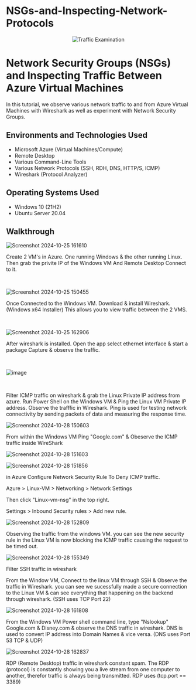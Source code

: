 # NSGs-and-Inspecting-Network-Protocols


<p align="center">
<img src="https://i.imgur.com/Ua7udoS.png" alt="Traffic Examination"/>
</p>

<h1>Network Security Groups (NSGs) and Inspecting Traffic Between Azure Virtual Machines</h1>
In this tutorial, we observe various network traffic to and from Azure Virtual Machines with Wireshark as well as experiment with Network Security Groups. <br />


<h2>Environments and Technologies Used</h2>

- Microsoft Azure (Virtual Machines/Compute)
- Remote Desktop
- Various Command-Line Tools
- Various Network Protocols (SSH, RDH, DNS, HTTP/S, ICMP)
- Wireshark (Protocol Analyzer)

<h2>Operating Systems Used </h2>

- Windows 10 (21H2)
- Ubuntu Server 20.04

<h2>Walkthrough</h2>

<p>

![Screenshot 2024-10-25 161610](https://github.com/user-attachments/assets/3b69a3a5-9e6e-4fae-8ff3-5a55639baac2)

</p>
<p>
Create 2 VM's in Azure. One running Windows & the other running Linux. Then grab the privite IP of the Windows VM And Remote Desktop Connect to it.

</p>
<br />

<p>

  ![Screenshot 2024-10-25 150455](https://github.com/user-attachments/assets/035ae20e-7dc3-4d5b-9d84-b3b076189adb)

</p>
<p>
Once Connected to the Windows VM. Download & install Wireshark. (Windows x64 Installer) This allows you to view traffic between the 2 VMS.
</p>
<br />

<p>

![Screenshot 2024-10-25 162906](https://github.com/user-attachments/assets/66ede834-0087-4816-b7e4-a7308784b4ad)

</p>
<p>
After wireshark is installed. Open the app select ethernet interface & start a package Capture & observe the traffic. 

</p>
<br />

![image](https://github.com/user-attachments/assets/be095fd3-184c-4efb-bf31-93f1b1feaeff)

</p>
<br />

Filter ICMP traffic on wireshark & grab the Linux Private IP address from azure. Run Power Shell on the Windows VM & Ping the Linux VM Private IP address. Observe the trafffic in Wireshark. Ping is used for testing network connectivity by sending packets of data and measuring the response time.

![Screenshot 2024-10-28 150603](https://github.com/user-attachments/assets/1ddec140-5b70-4af3-897f-afe3e918e988)


From within the Windows VM Ping "Google.com" & Obeserve the ICMP traffic inside WireShark

![Screenshot 2024-10-28 151603](https://github.com/user-attachments/assets/52b85815-3919-4774-a3e3-9bca94ab9267)

![Screenshot 2024-10-28 151856](https://github.com/user-attachments/assets/a75777ed-bff2-4560-9c5f-b6ccefe64da0)

in Azure Configure Network Security Rule To Deny ICMP traffic. 

Azure > Linux-VM > Networking > Network Settings 

Then click "Linux-vm-nsg" in the top right. 

Settings > Inbound Security rules > Add new rule. 

![Screenshot 2024-10-28 152809](https://github.com/user-attachments/assets/cf54d092-4e43-4cd7-a66d-71dd70ca4637)

Observing the traffic from the windows VM. you can see the new security rule in the Linux VM is now blocking the ICMP traffic causing the request to be timed out.  

![Screenshot 2024-10-28 155349](https://github.com/user-attachments/assets/e1d1e702-325f-40c8-a816-7c211e0ef171)

Filter SSH traffic in wireshark

From the Window VM, Connect to the linux VM through SSH & Observe the traffic in Wireshark. you can see we sucessfully made a secure connection to the Linux VM & can see everything that happening on the backend through wireshark. (SSH uses TCP Port 22)

![Screenshot 2024-10-28 161808](https://github.com/user-attachments/assets/d717998d-5ebd-433e-bef0-58ff06c4f1f5)

From the Windows VM Power shell command line, type "Nslookup" Google.com & Disney.com & observe the DNS traffic in wireshark. DNS is used to convert IP address into Domain Names & vice versa.  (DNS uses Port 53 TCP & UDP)

![Screenshot 2024-10-28 162837](https://github.com/user-attachments/assets/2b354611-f97f-43a4-a95b-8bb37101ba37)

RDP (Remote Desktop) traffic in wireshark constant spam. The RDP (protocol) is constantly showing you a live stream from one computer to another, therefor traffic is always being transmitted. RDP uses (tcp.port == 3389)



